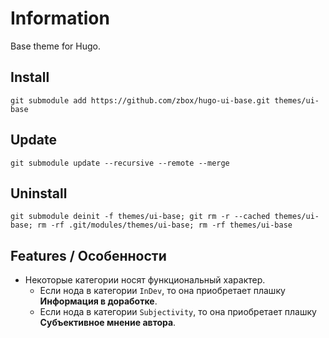 # Information

Base theme for Hugo.

## Install

```
git submodule add https://github.com/zbox/hugo-ui-base.git themes/ui-base
```

## Update

```
git submodule update --recursive --remote --merge
```

## Uninstall

```
git submodule deinit -f themes/ui-base; git rm -r --cached themes/ui-base; rm -rf .git/modules/themes/ui-base; rm -rf themes/ui-base
```

## Features / Особенности

- Некоторые категории носят функциональный характер.
  - Если нода в категории `InDev`, то она приобретает плашку **Информация в доработке**.
  - Если нода в категории `Subjectivity`, то она приобретает плашку **Субъективное мнение автора**.
